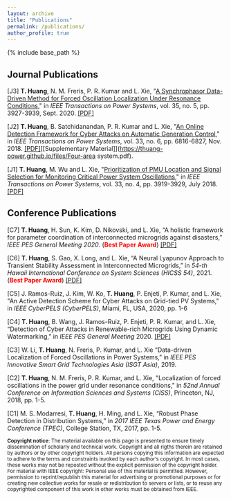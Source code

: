 ```yaml
---
layout: archive
title: "Publications"
permalink: /publications/
author_profile: true
---
```

{% include base_path %}

## Journal Publications
[J3] **T. Huang**, N. M. Freris, P. R. Kumar and L. Xie, "[A Synchrophasor Data-Driven Method for Forced Oscillation Localization Under Resonance Conditions](https://ieeexplore.ieee.org/document/9043670)," in *IEEE Transactions on Power Systems*, vol. 35, no. 5, pp. 3927-3939, Sept. 2020. [[PDF]](https://arxiv.org/pdf/1812.06363.pdf)

[J2] **T. Huang**, B. Satchidanandan, P. R. Kumar and L. Xie, "[An Online Detection Framework for Cyber Attacks on Automatic Generation Control](https://ieeexplore.ieee.org/document/8345676)," in *IEEE Transactions on Power Systems*, vol. 33, no. 6, pp. 6816-6827, Nov. 2018. [[PDF]](https://arxiv.org/pdf/1712.06417)[[Supplementary Material]](https://thuang-power.github.io/files/Four-area system.pdf).

[J1] **T. Huang**, M. Wu and L. Xie, "[Prioritization of PMU Location and Signal Selection for Monitoring Critical Power System Oscillations](https://ieeexplore.ieee.org/document/8116598)," in *IEEE Transactions on Power Systems*, vol. 33, no. 4, pp. 3919-3929, July 2018. [[PDF]](https://thuang-power.github.io/files/Journal1_FINAL.pdf)

## Conference Publications

[C7] **T. Huang**, H. Sun, K. Kim, D. Nikovski, and L. Xie, “A holistic framework for parameter coordination of interconnected microgrids against disasters,” *IEEE PES General Meeting 2020*. (<span style="color:red">**Best Paper Award**</span>) [[PDF]](https://arxiv.org/abs/2006.13840)

[C6] **T. Huang**, S. Gao, X. Long, and L. Xie, “A Neural Lyapunov Approach to Transient Stability Assessment in Interconnected Microgrids,” in *54-th Hawaii International Conference on System Sciences (HICSS 54)*, 2021. (<span style="color:red">**Best Paper Award**</span>) [[PDF]](https://scholarspace.manoa.hawaii.edu/bitstream/10125/71020/0327.pdf)

[C5] J. Ramos-Ruiz, J. Kim, W. Ko, **T. Huang**, P. Enjeti, P. Kumar, and L. Xie, "An Active Detection Scheme for Cyber Attacks on Grid-tied PV Systems," in *IEEE CyberPELS (CyberPELS)*, Miami, FL, USA, 2020, pp. 1-6

[C4] **T. Huang**, B. Wang, J. Ramos-Ruiz, P. Enjeti, P. R. Kumar, and L. Xie, “Detection of Cyber Attacks in Renewable-rich Microgrids Using Dynamic Watermarking,” in *IEEE PES General Meeting* 2020. [[PDF]](https://arxiv.org/pdf/2011.12990.pdf)

[C3] W. Li, **T. Huang**, N. Freris, P. Kumar, and L. Xie “Data-driven Localization of Forced Oscillations in Power Systems,” in *IEEE PES Innovative Smart Grid Technologies Asia (ISGT Asia)*, 2019.

[C2] **T. Huang**, N. M. Freris, P. R. Kumar, and L. Xie, "Localization of forced oscillations in the power grid under resonance conditions," in *52nd Annual Conference on Information Sciences and Systems (CISS)*, Princeton, NJ, 2018, pp. 1-5.

[C1] M. S. Modarresi, **T. Huang**, H. Ming, and L. Xie, “Robust Phase Detection in Distribution Systems,” in *2017 IEEE Texas Power and Energy Conference (TPEC)*, College Station, TX, 2017, pp. 1-5.


<sub>**Copyright notice**: The material available on this page is presented to ensure timely dissemination of scholarly and technical work. Copyright and all rigths therein are retained by authors or by other copyright holders. All persons copying this information are expected to adhere to the terms and constraints invoked by each author’s copyright. In most cases, these works may not be reposted without the explicit permission of the copyright holder.
For material with IEEE copyright: Personal use of this material is permitted. However, permission to reprint/republish this material for advertising or promotional purposes or for creating new collective works for resale or redistribution to servers or lists, or to reuse any copyrighted component of this work in other works must be obtained from IEEE.</sub>
